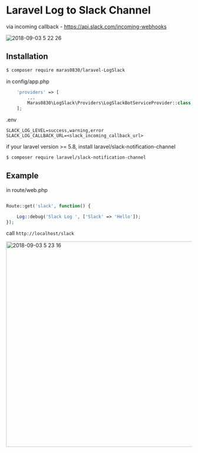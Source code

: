 # Laravel Log to Slack Channel 

via incoming callback - https://api.slack.com/incoming-webhooks

![2018-09-03 5 22 26](https://user-images.githubusercontent.com/7960232/44979003-8e2ff000-af9e-11e8-8e79-dea34d930cb7.png)

## Installation


```bash
$ composer require maras0830/laravel-LogSlack
```

in config/app.php
```php
    'providers' => [
    	...
        Maras0830\LogSlack\Providers\LogSlackBotServiceProvider::class,
    ];		
```

.env
```
SLACK_LOG_LEVEL=success,warning,error
SLACK_LOG_CALLBACK_URL=<slack_incoming_callback_url>
```

if your laravel version >= 5.8, install laravel/slack-notification-channel

```bash
$ composer require laravel/slack-notification-channel
```


## Example

in route/web.php
```php

Route::get('slack', function() {

    Log::debug('Slack Log ', ['Slack' => 'Hello']);
});

```

call ```http://localhost/slack```

<img width="558" alt="2018-09-03 5 23 16" src="https://user-images.githubusercontent.com/7960232/44978860-427d4680-af9e-11e8-8bfb-42fb0c5f12b7.png">

